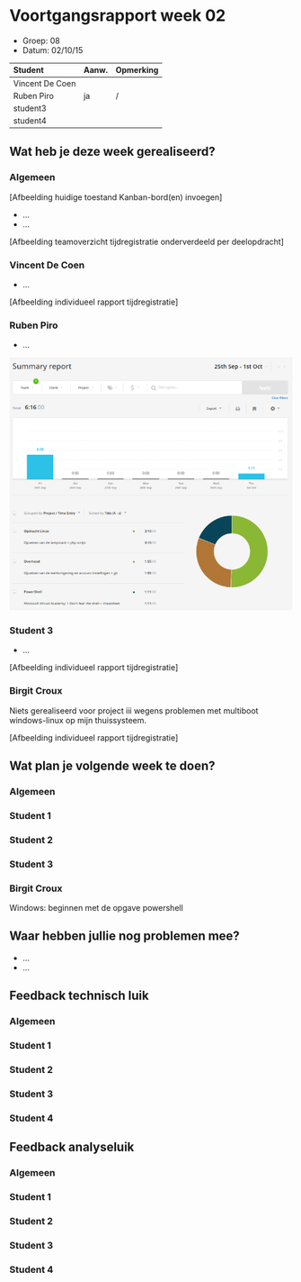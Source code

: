 # Voortgangsrapport week 02

* Groep: 08
* Datum: 02/10/15

| Student  | Aanw. | Opmerking |
| :---     | :---  | :---      |
| Vincent De Coen |       |           |
| Ruben Piro |  ja     |    /       |
| student3 |       |           |
| student4 |       |           |

## Wat heb je deze week gerealiseerd?

### Algemeen

[Afbeelding huidige toestand Kanban-bord(en) invoegen]

* ...
* ...

[Afbeelding teamoverzicht tijdregistratie onderverdeeld per deelopdracht]

### Vincent De Coen

* ...

[Afbeelding individueel rapport tijdregistratie]

### Ruben Piro

* ...

![Afbeelding individueel rapport tijdregistratie](/weekrapport/media/w02/week02Ruben.PNG "tijdregistratie individueel ruben")

### Student 3

* ...

[Afbeelding individueel rapport tijdregistratie]

### Birgit Croux

Niets gerealiseerd voor project iii wegens problemen met multiboot windows-linux op mijn thuissysteem.

[Afbeelding individueel rapport tijdregistratie]

## Wat plan je volgende week te doen?

### Algemeen
### Student 1
### Student 2
### Student 3
### Birgit Croux

Windows: beginnen met de opgave powershell 

## Waar hebben jullie nog problemen mee?

* ...
* ...

## Feedback technisch luik

### Algemeen

### Student 1
### Student 2
### Student 3
### Student 4

## Feedback analyseluik

### Algemeen

### Student 1
### Student 2
### Student 3
### Student 4
